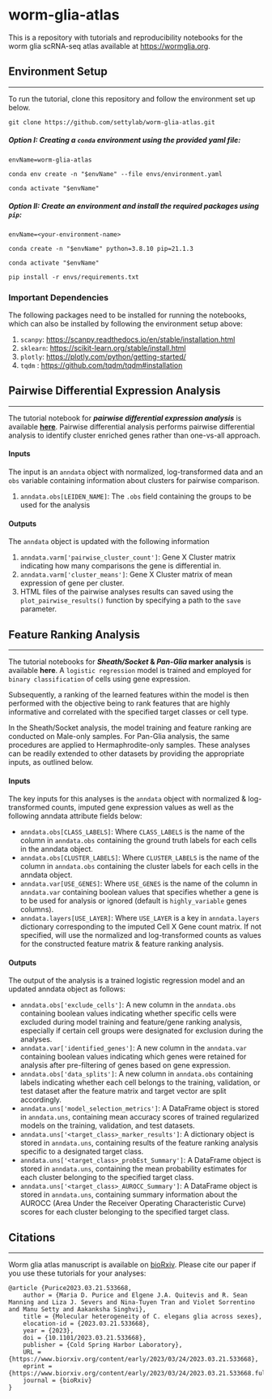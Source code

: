 # worm-glia-atlas
This is a repository with tutorials and reproducibility notebooks for the worm glia scRNA-seq atlas available at https://wormglia.org.

## Environment Setup
------------------------------------------
To run the tutorial, clone this repository and follow the environment set up below.
```
git clone https://github.com/settylab/worm-glia-atlas.git
```

##### Option I: Creating a `conda` environment using the provided yaml file:
```
envName=worm-glia-atlas

conda env create -n "$envName" --file envs/environment.yaml

conda activate "$envName"
```
##### Option II: Create an environment and install the required packages using `pip`:
```
envName=<your-environment-name>

conda create -n "$envName" python=3.8.10 pip=21.1.3

conda activate "$envName"

pip install -r envs/requirements.txt
```

### Important Dependencies
The following packages need to be installed for running the notebooks, which can also be installed by following the environment setup above:
1. `scanpy`: https://scanpy.readthedocs.io/en/stable/installation.html
4. `sklearn`: https://scikit-learn.org/stable/install.html
2. `plotly`: https://plotly.com/python/getting-started/
3. `tqdm` : https://github.com/tqdm/tqdm#installation


## Pairwise Differential Expression Analysis
------------------------------------------
The tutorial notebook for <b><i>pairwise differential expression analysis</i></b> is available <b>[here](https://github.com/settylab/worm-glia-atlas/blob/main/notebooks/pairwise-differential-results.ipynb)</b>.
Pairwise differential analysis performs pairwise differential analysis to identify cluster enriched genes rather than one-vs-all approach. 

#### <b>Inputs</b>
The input is an `anndata` object with normalized, log-transformed data and an `obs` variable containing information about clusters for pairwise comparison.
1. `anndata.obs[LEIDEN_NAME]`: The `.obs` field containing the groups to be used for the analysis

#### <b>Outputs</b>
The `anndata` object is updated with the following information
1. `anndata.varm['pairwise_cluster_count']`: Gene X Cluster matrix indicating how many comparisons the gene is differential in.
2. `anndata.varm['cluster_means']`: Gene X Cluster matrix of mean expression of gene per cluster.
3. HTML files of the pairwise analyses results can saved using the `plot_pairwise_results()` function by specifying a path to the `save` parameter.

## Feature Ranking Analysis 
------------------------------------------
The tutorial notebooks for <b><i>Sheath/Socket</i> & <i>Pan-Glia</i> marker analysis</b> is available <b>here</b>. A `logistic regression` model is trained and employed for `binary classification` of cells using gene expression. 

Subsequently, a ranking of the learned features within the model is then performed with the objective being to rank features that are highly informative and correlated with the specified target classes or cell type. 

In the Sheath/Socket analysis, the model training and feature ranking are conducted on Male-only samples. For Pan-Glia analysis, the same procedures are applied to Hermaphrodite-only samples. These analyses can be readily extended to other datasets by providing the appropriate inputs, as outlined below.

#### <b>Inputs</b>
The key inputs for this analyses is the `anndata` object with normalized & log-transformed counts, imputed gene expression values as well as the following anndata attribute fields below:

- `anndata.obs[CLASS_LABELS]`: Where `CLASS_LABELS` is the name of the column in `anndata.obs` containing the ground truth labels for each cells in the anndata object.
- `anndata.obs[CLUSTER_LABELS]`: Where `CLUSTER_LABELS` is the name of the column in `anndata.obs` containing the cluster labels for each cells in the anndata object.
- `anndata.var[USE_GENES]`: Where `USE_GENES` is the name of the column in `anndata.var` containing boolean values that specifies whether a gene is to be used for analysis or ignored (default is `highly_variable` genes columns). 
- `anndata.layers[USE_LAYER]`: Where `USE_LAYER` is a key in `anndata.layers` dictionary corresponding to the imputed Cell X Gene count matrix. If not specified, will use the normalized and log-transformed counts as values for the constructed feature matrix & feature ranking analysis.


#### <b>Outputs</b>
The output of the analysis is a trained logistic regression model and an updated anndata object as follows:

- `anndata.obs['exclude_cells']`: A new column in the `anndata.obs` containing boolean values indicating whether specific cells were excluded during model training and feature/gene ranking analysis, especially if certain cell groups were designated for exclusion during the analyses.
- `anndata.var['identified_genes']`: A new column in the `anndata.var` containing boolean values indicating which genes were retained for analysis after pre-filtering of genes based on gene expression.
- `anndata.obs['data_splits']`: A new column in `anndata.obs` containing labels indicating whether each cell belongs to the training, validation, or test dataset after the feature matrix and target vector are split accordingly.
- `anndata.uns['model_selection_metrics']`: A DataFrame object is stored in `anndata.uns`, containing mean accuracy scores of trained regularized models on the training, validation, and test datasets.
- `anndata.uns['<target_class>_marker_results']`: A dictionary object is stored in `anndata.uns`, containing results of the feature ranking analysis specific to a designated target class.
- `anndata.uns['<target_class>_probEst_Summary']`: A DataFrame object is stored in `anndata.uns`, containing the mean probability estimates for each cluster belonging to the specified target class.
- `anndata.uns['<target_class>_AUROCC_Summary']`: A DataFrame object is stored in `anndata.uns`, containing summary information about the AUROCC (Area Under the Receiver Operating Characteristic Curve) scores for each cluster belonging to the specified target class.

## Citations
------------------------------------------
Worm glia atlas manuscript is available on [bioRxiv](https://www.biorxiv.org/content/10.1101/2023.03.21.533668v1). Please cite our paper if you use these tutorials for your analyses:

```
@article {Purice2023.03.21.533668,
	author = {Maria D. Purice and Elgene J.A. Quitevis and R. Sean Manning and Liza J. Severs and Nina-Tuyen Tran and Violet Sorrentino and Manu Setty and Aakanksha Singhvi},
	title = {Molecular heterogeneity of C. elegans glia across sexes},
	elocation-id = {2023.03.21.533668},
	year = {2023},
	doi = {10.1101/2023.03.21.533668},
	publisher = {Cold Spring Harbor Laboratory},
	URL = {https://www.biorxiv.org/content/early/2023/03/24/2023.03.21.533668},
	eprint = {https://www.biorxiv.org/content/early/2023/03/24/2023.03.21.533668.full.pdf},
	journal = {bioRxiv}
}

```
